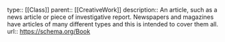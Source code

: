 type:: [[Class]]
parent:: [[CreativeWork]]
description:: An article, such as a news article or piece of investigative report. Newspapers and magazines have articles of many different types and this is intended to cover them all.
url:: https://schema.org/Book
